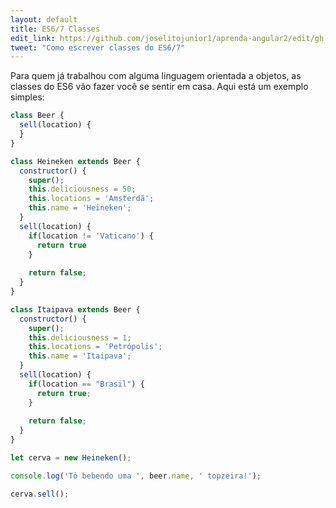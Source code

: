 ```yaml
---
layout: default
title: ES6/7 Classes
edit_link: https://github.com/joselitojunior1/aprenda-angular2/edit/gh-pages/es6/classes/index.md
tweet: "Como escrever classes do ES6/7"
---
```


Para quem já trabalhou com alguma linguagem orientada a objetos, as classes do ES6 vão fazer você se sentir em casa. Aqui está um exemplo simples:

```javascript
class Beer {
  sell(location) {
  }
}

class Heineken extends Beer {
  constructor() {
    super();
    this.deliciousness = 50;
    this.locations = 'Amsterdã';
    this.name = 'Heineken';
  }
  sell(location) {
    if(location != 'Vaticano') {
      return true
    }
    
    return false;
  }
}

class Itaipava extends Beer {
  constructor() {
    super();
    this.deliciousness = 1;
    this.locations = 'Petrópolis';
    this.name = 'Itaipava';
  }
  sell(location) {
    if(location == "Brasil") {
      return true;
    }
    
    return false;
  }
}

let cerva = new Heineken();

console.log('Tô bebendo uma ', beer.name, ' topzeira!');

cerva.sell();
```

